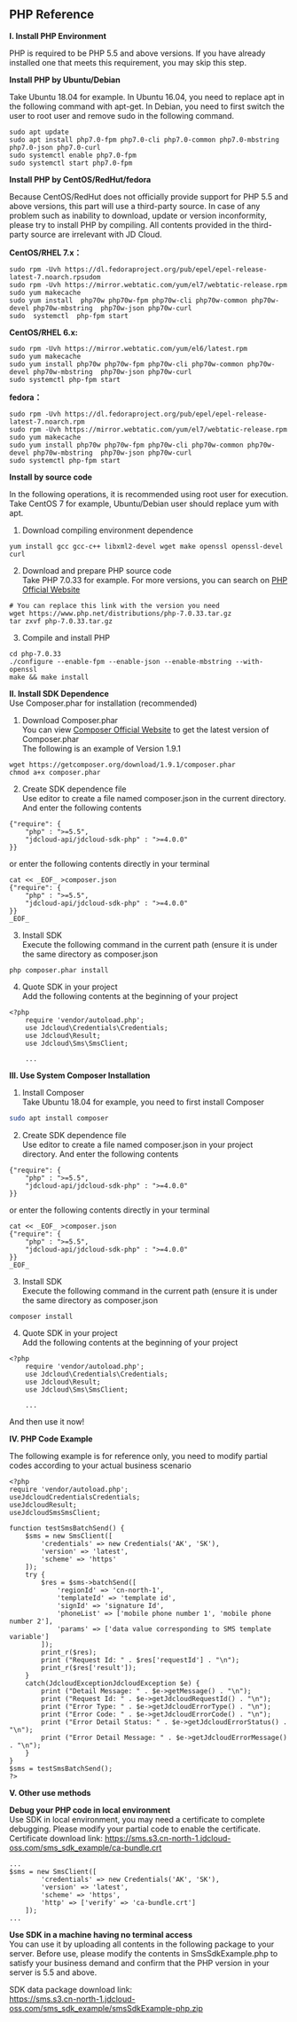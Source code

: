 ## PHP Reference 
**I. Install PHP Environment**  

PHP is required to be PHP 5.5 and above versions. If you have already installed one that meets this requirement, you may skip this step.  

**Install PHP by Ubuntu/Debian**  

Take Ubuntu 18.04 for example. In Ubuntu 16.04, you need to replace apt in the following command with apt-get. In Debian, you need to first switch the user to root user and remove sudo in the following command.  

```
sudo apt update
sudo apt install php7.0-fpm php7.0-cli php7.0-common php7.0-mbstring php7.0-json php7.0-curl
sudo systemctl enable php7.0-fpm
sudo systemctl start php7.0-fpm
```

**Install PHP by CentOS/RedHut/fedora**  

Because CentOS/RedHut does not officially provide support for PHP 5.5 and above versions, this part will use a third-party source. In case of any problem such as inability to download, update or version inconformity, please try to install PHP by compiling. All contents provided in the third-party source are irrelevant with JD Cloud.  

**CentOS/RHEL 7.x：**  

```
sudo rpm -Uvh https://dl.fedoraproject.org/pub/epel/epel-release-latest-7.noarch.rpsudom
sudo rpm -Uvh https://mirror.webtatic.com/yum/el7/webtatic-release.rpm
sudo yum makecache
sudo yum install  php70w php70w-fpm php70w-cli php70w-common php70w-devel php70w-mbstring  php70w-json php70w-curl
sudo  systemctl  php-fpm start
```

**CentOS/RHEL 6.x:**  

```
sudo rpm -Uvh https://mirror.webtatic.com/yum/el6/latest.rpm
sudo yum makecache
sudo yum install php70w php70w-fpm php70w-cli php70w-common php70w-devel php70w-mbstring  php70w-json php70w-curl
sudo systemctl php-fpm start
```

**fedora：**  

```
sudo rpm -Uvh https://dl.fedoraproject.org/pub/epel/epel-release-latest-7.noarch.rpm
sudo rpm -Uvh https://mirror.webtatic.com/yum/el7/webtatic-release.rpm 
sudo yum makecache
sudo yum install php70w php70w-fpm php70w-cli php70w-common php70w-devel php70w-mbstring  php70w-json php70w-curl
sudo systemctl php-fpm start
```

**Install by source code**  

In the following operations, it is recommended using root user for execution. Take CentOS 7 for example, Ubuntu/Debian user should replace yum with apt.  
1. Download compiling environment dependence  
```
yum install gcc gcc-c++ libxml2-devel wget make openssl openssl-devel curl
```

2. Download and prepare PHP source code  
Take PHP 7.0.33 for example. For more versions, you can search on [PHP Official Website](https://www.php.net/downloads.php)  
```
# You can replace this link with the version you need
wget https://www.php.net/distributions/php-7.0.33.tar.gz
tar zxvf php-7.0.33.tar.gz
```

3. Compile and install PHP  
```
cd php-7.0.33
./configure --enable-fpm --enable-json --enable-mbstring --with-openssl
make && make install
```



**II. Install SDK Dependence**  
Use Composer.phar for installation (recommended)  
1. Download Composer.phar  
You can view [Composer Official Website](https://getcomposer.org/download/) to get the latest version of Composer.phar  
The following is an example of Version 1.9.1  

```
wget https://getcomposer.org/download/1.9.1/composer.phar
chmod a+x composer.phar
```
2. Create SDK dependence file  
Use editor to create a file named composer.json in the current directory. And enter the following contents  
```
{"require": {
	"php" : ">=5.5",
	"jdcloud-api/jdcloud-sdk-php" : ">=4.0.0"
}}
```  
or enter the following contents directly in your terminal  
```
cat << _EOF_ >composer.json
{"require": {
	"php" : ">=5.5",
	"jdcloud-api/jdcloud-sdk-php" : ">=4.0.0"
}}
_EOF_
```
3. Install SDK  
Execute the following command in the current path (ensure it is under the same directory as composer.json  
```
php composer.phar install
```
4. Quote SDK in your project  
Add the following contents at the beginning of your project  
```
<?php
	require 'vendor/autoload.php';
	use Jdcloud\Credentials\Credentials;
	use Jdcloud\Result;
	use Jdcloud\Sms\SmsClient;

	...
```

**III. Use System Composer Installation**  
1. Install Composer  
Take Ubuntu 18.04 for example, you need to first install Composer  
``` bash
sudo apt install composer
```

2. Create SDK dependence file  
Use editor to create a file named composer.json in your project directory. And enter the following contents  
```
{"require": {
	"php" : ">=5.5",
	"jdcloud-api/jdcloud-sdk-php" : ">=4.0.0"
}}
```  
or enter the following contents directly in your terminal  
```  
cat << _EOF_ >composer.json
{"require": {
	"php" : ">=5.5",
	"jdcloud-api/jdcloud-sdk-php" : ">=4.0.0"
}}
_EOF_
```  
3. Install SDK  
Execute the following command in the current path (ensure it is under the same directory as composer.json  
```
composer install
```
4. Quote SDK in your project  
Add the following contents at the beginning of your project  
```
<?php
	require 'vendor/autoload.php';
	use Jdcloud\Credentials\Credentials;
	use Jdcloud\Result;
	use Jdcloud\Sms\SmsClient;

	...
```
And then use it now!  

**IV. PHP Code Example**  

The following example is for reference only, you need to modify partial codes according to your actual business scenario  

```
<?php
require 'vendor/autoload.php';
useJdcloudCredentialsCredentials;
useJdcloudResult;
useJdcloudSmsSmsClient;

function testSmsBatchSend() {
    $sms = new SmsClient([
        'credentials' => new Credentials('AK', 'SK'),
        'version' => 'latest',
        'scheme' => 'https'
    ]);
    try {
        $res = $sms->batchSend([
            'regionId' => 'cn-north-1',
            'templateId' => 'template id',
            'signId' => 'signature Id',
            'phoneList' => ['mobile phone number 1', 'mobile phone number 2'],
            'params' => ['data value corresponding to SMS template variable']
        ]);
        print_r($res);
        print ("Request Id: " . $res['requestId'] . "\n");
        print_r($res['result']);
    }
    catch(JdcloudExceptionJdcloudException $e) {
        print ("Detail Message: " . $e->getMessage() . "\n");
        print ("Request Id: " . $e->getJdcloudRequestId() . "\n");
        print ("Error Type: " . $e->getJdcloudErrorType() . "\n");
        print ("Error Code: " . $e->getJdcloudErrorCode() . "\n");
        print ("Error Detail Status: " . $e->getJdcloudErrorStatus() . "\n");
        print ("Error Detail Message: " . $e->getJdcloudErrorMessage() . "\n");
    }
}
$sms = testSmsBatchSend();
?>
```

**V. Other use methods**  

**Debug your PHP code in local environment**  
Use SDK in local environment, you may need a certificate to complete debugging. Please modify your partial code to enable the certificate. Certificate download link: https://sms.s3.cn-north-1.jdcloud-oss.com/sms_sdk_example/ca-bundle.crt    

```
...
$sms = new SmsClient([
        'credentials' => new Credentials('AK', 'SK'),
        'version' => 'latest',
        'scheme' => 'https',
    	'http' => ['verify' => 'ca-bundle.crt']
    ]);
...
```

**Use SDK in a machine having no terminal access**  
You can use it by uploading all contents in the following package to your server. Before use, please modify the contents in SmsSdkExample.php to satisfy your business demand and confirm that the PHP version in your server is 5.5 and above.  

SDK data package download link:  
https://sms.s3.cn-north-1.jdcloud-oss.com/sms_sdk_example/smsSdkExample-php.zip  
